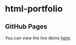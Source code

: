 # html-portfolio

## GitHub Pages

You can view the live demo [here](https://mayihsuan.github.io/html-portfolio/).
